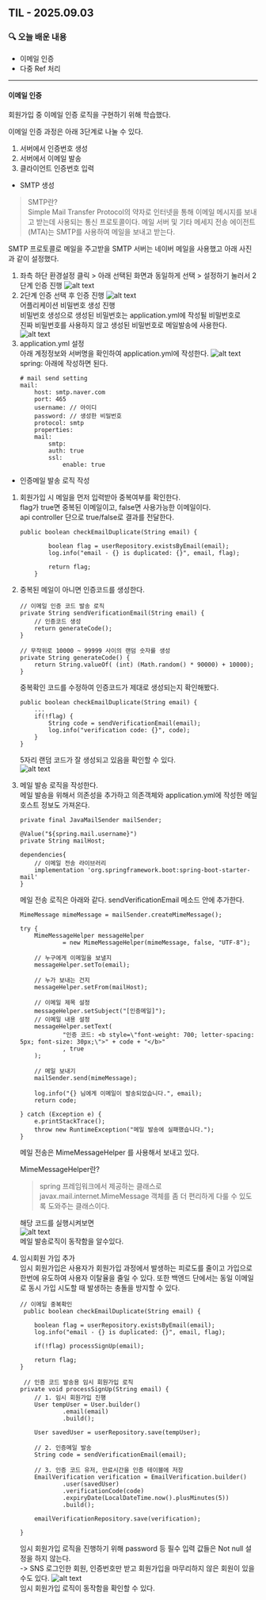 ## TIL - 2025.09.03

### 🔍 오늘 배운 내용
- 이메일 인증 
- 다중 Ref 처리

---

#### 이메일 인증
회원가입 중 이메일 인증 로직을 구현하기 위해 학습했다.   

이메일 인증 과정은 아래 3단계로 나눌 수 있다.   
1. 서버에서 인증번호 생성
2. 서버에서 이메일 발송 
3. 클라이언트 인증번호 입력   

-  SMTP 생성   
> SMTP란?   
Simple Mail Transfer Protocol의 약자로 인터넷을 통해 이메일 메시지를 보내고 받는데 사용되는 통신 프로토콜이다. 메일 서버 및 기타 메세지 전송 에이전트(MTA)는 SMTP를 사용하여 메일을 보내고 받는다.

SMTP 프로토콜로 메일을 주고받을 SMTP 서버는 네이버 메일을 사용했고 아래 사진과 같이 설정했다.   

1. 좌측 하단 환경설정 클릭 > 아래 선택된 화면과 동일하게 선택 > 설정하기 눌러서 2단계 인증 진행
![alt text](image-26.png)   
2. 2단계 인증 선택 후 인증 진행
![alt text](image-27.png)   
어플리케이션 비밀번호 생성 진행   
비밀번호 생성으로 생성된 비밀번호는 application.yml에 작성될 비밀번호로    
진짜 비밀번호를 사용하지 않고 생성된 비밀번호로 메일발송에 사용한다.
![alt text](image-28.png)   
3. application.yml 설정   
아래 계정정보와 서버명을 확인하여 application.yml에 작성한다.
![alt text](image-29.png)   
spring: 아래에 작성하면 된다.
    ```
    # mail send setting
    mail:
        host: smtp.naver.com
        port: 465
        username: // 아이디
        password: // 생성한 비밀번호
        protocol: smtp
        properties:
        mail:
            smtp:
            auth: true
            ssl:
                enable: true
    ```

- 인증메일 발송 로직 작성   
1. 회원가입 시 메일을 먼저 입력받아 중복여부를 확인한다.   
flag가 true면 중복된 이메일이고, false면 사용가능한 이메일이다.   
api controller 단으로 true/false로 결과를 전달한다.
    ```
    public boolean checkEmailDuplicate(String email) {

            boolean flag = userRepository.existsByEmail(email);
            log.info("email - {} is duplicated: {}", email, flag);

            return flag;
        }
    ```
2. 중복된 메일이 아니면 인증코드를 생성한다.   
    ```
    // 이메일 인증 코드 발송 로직
    private String sendVerificationEmail(String email) {
        // 인증코드 생성
        return generateCode();
    }

    // 무작위로 10000 ~ 99999 사이의 랜덤 숫자를 생성
    private String generateCode() {
        return String.valueOf( (int) (Math.random() * 90000) + 10000);
    }
    ```
    중복확인 코드를 수정하여 인증코드가 제대로 생성되는지 확인해봤다.
    ```
    public boolean checkEmailDuplicate(String email) {
        ...
        if(!flag) {
            String code = sendVerificationEmail(email);
            log.info("verification code: {}", code);
        }
    }
    ```
    5자리 랜덤 코드가 잘 생성되고 있음을 확인할 수 있다.   
    ![alt text](image-30.png)

3. 메일 발송 로직을 작성한다.   
메일 발송을 위해서 의존성을 추가하고 의존객체와 application.yml에 작성한 메일 호스트 정보도 가져온다. 
    ```
    private final JavaMailSender mailSender;

    @Value("${spring.mail.username}")
    private String mailHost;

    dependencies{
        // 이메일 전송 라이브러리
        implementation 'org.springframework.boot:spring-boot-starter-mail'
    }
    ```
    메일 전송 로직은 아래와 같다. sendVerificationEmail 메소드 안에 추가한다.
    ```
    MimeMessage mimeMessage = mailSender.createMimeMessage();

    try {
        MimeMessageHelper messageHelper
                = new MimeMessageHelper(mimeMessage, false, "UTF-8");

        // 누구에게 이메일을 보낼지
        messageHelper.setTo(email);

        // 누가 보내는 건지
        messageHelper.setFrom(mailHost);

        // 이메일 제목 설정
        messageHelper.setSubject("[인증메일]");
        // 이메일 내용 설정
        messageHelper.setText(
                "인증 코드: <b style=\"font-weight: 700; letter-spacing: 5px; font-size: 30px;\">" + code + "</b>"
                , true
        );

        // 메일 보내기
        mailSender.send(mimeMessage);

        log.info("{} 님에게 이메일이 발송되었습니다.", email);
        return code;

    } catch (Exception e) {
        e.printStackTrace();
        throw new RuntimeException("메일 발송에 실패했습니다.");
    }
    ```
    메일 전송은 MimeMessageHelper 를 사용해서 보내고 있다. 

    MimeMessageHelper란?
    > spring 프레임워크에서 제공하는 클래스로 javax.mail.internet.MimeMessage 객체를 좀 더 편리하게 다룰 수 있도록 도와주는 클래스이다.  

    해당 코드를 실행시켜보면    
    ![alt text](image-31.png)    
    메일 발송로직이 동작함을 알수있다.

4. 임시회원 가입 추가   
임시 회원가입은 사용자가 회원가입 과정에서 발생하는 피로도를 줄이고 가입으로 한번에 유도하여 사용자 이탈율을 줄일 수 있다. 또한 백엔드 단에서는 동일 이메일로 동시 가입 시도할 때 발생하는 충돌을 방지할 수 있다. 
    ```
    // 이메일 중복확인
     public boolean checkEmailDuplicate(String email) {

        boolean flag = userRepository.existsByEmail(email);
        log.info("email - {} is duplicated: {}", email, flag);

        if(!flag) processSignUp(email);

        return flag;
    }

     // 인증 코드 발송용 임시 회원가입 로직
    private void processSignUp(String email) {
        // 1. 임시 회원가입 진행
        User tempUser = User.builder()
                .email(email)
                .build();

        User savedUser = userRepository.save(tempUser);

        // 2. 인증메일 발송
        String code = sendVerificationEmail(email);

        // 3. 인증 코드 유저, 만료시간을 인증 테이블에 저장
        EmailVerification verification = EmailVerification.builder()
                .user(savedUser)
                .verificationCode(code)
                .expiryDate(LocalDateTime.now().plusMinutes(5))
                .build();

        emailVerificationRepository.save(verification);

    }
    ```
    임시 회원가입 로직을 진행하기 위해 password 등 필수 입력 값들은 Not null 설정을 하지 않는다.    
    -> SNS 로그인한 회원, 인증번호만 받고 회원가입을 마무리하지 않은 회원이 있을 수도 있다.
    ![alt text](image-32.png)   
    임시 회원가입 로직이 동작함을 확인할 수 있다.

    
